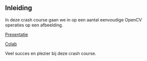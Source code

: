 ## Inleiding

In deze crash course gaan we in op een aantal eenvoudige OpenCV operaties op een afbeelding.

[Presentatie](./CrashCourseVisionWithPython.pdf)

[Colab](https://colab.research.google.com/drive/1aT4W-coZ4yOy8CvZbr0pd4W_4gdZCWzC?usp=sharing)


Veel succes en plezier bij deze crash course.